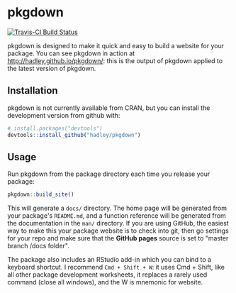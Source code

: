 # pkgdown

[![Travis-CI Build Status](https://travis-ci.org/hadley/pkgdown.svg?branch=master)](https://travis-ci.org/hadley/pkgdown)

pkgdown is designed to make it quick and easy to build a website for your package. You can see pkgdown in action at <http://hadley.github.io/pkgdown/>: this is the output of pkgdown applied to the latest version of pkgdown.

## Installation

pkgdown is not currently available from CRAN, but you can install the development version from github with:

```R
# install.packages("devtools")
devtools::install_github("hadley/pkgdown")
```

## Usage

Run pkgdown from the package directory each time you release your package:

```R
pkgdown::build_site()
```

This will generate a `docs/` directory. The home page will be generated from your package's `README.md`, and a function reference will be generated from the documentation in the `man/` directory. If you are using GitHub, the easiest way to make this your package website is to check into git, then go settings for your repo and make sure that the __GitHub pages__ source is set to "master branch /docs folder".

The package also includes an RStudio add-in which you can bind to a keyboard shortcut. I recommend `Cmd + Shift + W`: it uses Cmd + Shift, like all other package development worksheets, it replaces a rarely used command (close all windows), and the W is mnemonic for website.
